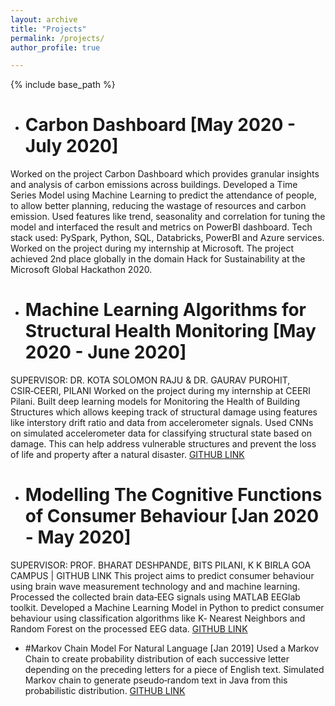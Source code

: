 ```yaml
---
layout: archive
title: "Projects"
permalink: /projects/
author_profile: true

---
```

{% include base_path %}
* # Carbon Dashboard \[May 2020 - July 2020\]
Worked on the project Carbon Dashboard which provides granular insights and analysis of carbon emissions across buildings.
Developed a Time Series Model using Machine Learning to predict the attendance of people, to allow better planning, reducing the wastage
of resources and carbon emission.
Used features like trend, seasonality and correlation for tuning the model and interfaced the result and metrics on PowerBI dashboard. Tech
stack used: PySpark, Python, SQL, Databricks, PowerBI and Azure services.
Worked on the project during my internship at Microsoft. The project achieved 2nd place globally in the domain Hack for Sustainability at the Microsoft Global Hackathon 2020.

* # Machine Learning Algorithms for Structural Health Monitoring \[May 2020 - June 2020\]
SUPERVISOR: DR. KOTA SOLOMON RAJU & DR. GAURAV PUROHIT, CSIR‑CEERI, PILANI
Worked on the project during my internship at CEERI Pilani. 
Built deep learning models for Monitoring the Health of Building Structures which allows keeping track of structural damage using features
like interstory drift ratio and data from accelerometer signals. Used CNNs on simulated accelerometer data for classifying structural state based on damage. This can help address vulnerable structures and prevent the loss of life and property after a natural disaster. [GITHUB LINK](https://github.com/vishwa27yvs/Structural-Health-Monitoring)

* # Modelling The Cognitive Functions of Consumer Behaviour \[Jan 2020 - May 2020\]
SUPERVISOR: PROF. BHARAT DESHPANDE, BITS PILANI, K K BIRLA GOA CAMPUS | GITHUB LINK
This project aims to predict consumer behaviour using brain wave measurement technology and and machine learning.
Processed the collected brain data‑EEG signals using MATLAB EEGlab toolkit.
Developed a Machine Learning Model in Python to predict consumer behaviour using classification algorithms like K‑ Nearest Neighbors and
Random Forest on the processed EEG data. [GITHUB LINK](https://github.com/vishwa27yvs/ML-and-Consumer-Neuroscience)

* #Markov Chain Model For Natural Language \[Jan 2019\]
Used a Markov Chain to create probability distribution of each successive letter depending on the preceding letters for a piece of English text.
Simulated Markov chain to generate pseudo‑random text in Java from this probabilistic distribution. [GITHUB LINK](https://github.com/vishwa27yvs/Intro-to-Computer-Science-COS-126/tree/master/Markov%20Model)

